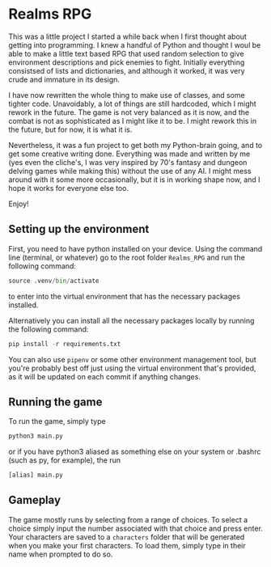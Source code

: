 # Realms RPG

This was a little project I started a while back when I first thought about getting into programming. I knew a handful of Python and thought I woul be able to make a little text based RPG that used random selection to give environment descriptions and pick enemies to fight. Initially everything consistsed of lists and dictionaries, and although it worked, it was very crude and immature in its design. 

I have now rewritten the whole thing to make use of classes, and some tighter code. Unavoidably, a lot of things are still hardcoded, which I might rework in the future. The game is not very balanced as it is now, and the combat is not as sophisticated as I might like it to be. I might rework this in the future, but for now, it is what it is. 

Nevertheless, it was a fun project to get both my Python-brain going, and to get some creative writing done. Everything was made and written by me (yes even the cliche's, I was very inspired by 70's fantasy and dungeon delving games while making this) without the use of any AI. I might mess around with it some more occasionally, but it is in working shape now, and I hope it works for everyone else too.

Enjoy!

## Setting up the environment

First, you need to have python installed on your device.
Using the command line (terminal, or whatever) go to the root folder ```Realms_RPG``` and run the following command:
```Python
source .venv/bin/activate
```
to enter into the virtual environment that has the necessary packages installed. 

Alternatively you can install all the necessary packages locally by running the following command:
```Python
pip install -r requirements.txt
```
You can also use ```pipenv``` or some other environment management tool, but you're probably best off just using the virtual environment that's provided, as it will be updated on each commit if anything changes.

## Running the game

To run the game, simply type
```Bash
python3 main.py
```
or if you have python3 aliased as something else on your system or .bashrc (such as py, for example), the run
```Bash
[alias] main.py
```
## Gameplay

The game mostly runs by selecting from a range of choices. To select a choice simply input the number associated with that choice and press enter. 
Your characters are saved to a ```characters``` folder that will be generated when you make your first characters. To load them, simply type in their name when prompted to do so.

